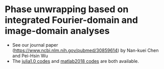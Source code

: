 # Phase unwrapping based on integrated Fourier-domain and image-domain analyses
* See our journal paper (https://www.ncbi.nlm.nih.gov/pubmed/30859614) by Nan-kuei Chen and Pei-Hsin Wu
* The [julia1.0 codes](main_single_patchsize.jl) and [matlab2018 codes](main_single_patchsize.m) are both available.
